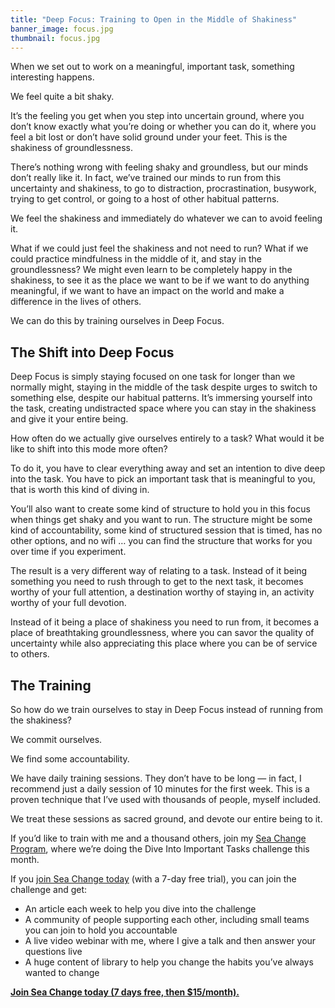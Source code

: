 ```yaml
---
title: "Deep Focus: Training to Open in the Middle of Shakiness"
banner_image: focus.jpg
thumbnail: focus.jpg
---
```


When we set out to work on a meaningful, important task, something interesting happens.

We feel quite a bit shaky.

It’s the feeling you get when you step into uncertain ground, where you don’t know exactly what you’re doing or whether you can do it, where you feel a bit lost or don’t have solid ground under your feet. This is the shakiness of groundlessness.

There’s nothing wrong with feeling shaky and groundless, but our minds don’t really like it. In fact, we’ve trained our minds to run from this uncertainty and shakiness, to go to distraction, procrastination, busywork, trying to get control, or going to a host of other habitual patterns.

We feel the shakiness and immediately do whatever we can to avoid feeling it.

What if we could just feel the shakiness and not need to run? What if we could practice mindfulness in the middle of it, and stay in the groundlessness? We might even learn to be completely happy in the shakiness, to see it as the place we want to be if we want to do anything meaningful, if we want to have an impact on the world and make a difference in the lives of others.

We can do this by training ourselves in Deep Focus.

## The Shift into Deep Focus

Deep Focus is simply staying focused on one task for longer than we normally might, staying in the middle of the task despite urges to switch to something else, despite our habitual patterns. It’s immersing yourself into the task, creating undistracted space where you can stay in the shakiness and give it your entire being.

How often do we actually give ourselves entirely to a task? What would it be like to shift into this mode more often?

To do it, you have to clear everything away and set an intention to dive deep into the task. You have to pick an important task that is meaningful to you, that is worth this kind of diving in.

You’ll also want to create some kind of structure to hold you in this focus when things get shaky and you want to run. The structure might be some kind of accountability, some kind of structured session that is timed, has no other options, and no wifi … you can find the structure that works for you over time if you experiment.

The result is a very different way of relating to a task. Instead of it being something you need to rush through to get to the next task, it becomes worthy of your full attention, a destination worthy of staying in, an activity worthy of your full devotion.

Instead of it being a place of shakiness you need to run from, it becomes a place of breathtaking groundlessness, where you can savor the quality of uncertainty while also appreciating this place where you can be of service to others.

## The Training

So how do we train ourselves to stay in Deep Focus instead of running from the shakiness?

We commit ourselves.

We find some accountability.

We have daily training sessions. They don’t have to be long — in fact, I recommend just a daily session of 10 minutes for the first week. This is a proven technique that I’ve used with thousands of people, myself included.

We treat these sessions as sacred ground, and devote our entire being to it.

If you’d like to train with me and a thousand others, join my [Sea Change Program](http://seachange.zenhabits.net/ "Sea Change Program"), where we’re doing the Dive Into Important Tasks challenge this month.

If you [join Sea Change today](https://seachange.zenhabits.net/ "join Sea Change today") (with a 7-day free trial), you can join the challenge and get:

- An article each week to help you dive into the challenge
- A community of people supporting each other, including small teams you can join to hold you accountable
- A live video webinar with me, where I give a talk and then answer your questions live
- A huge content of library to help you change the habits you’ve always wanted to change

**[Join Sea Change today (7 days free, then $15/month).](https://seachange.zenhabits.net/ "Join Sea Change today (7 days free, then $15/month)")**
